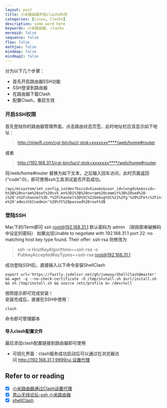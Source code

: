 ```yaml
---
layout: post
title: 小米路由器开启clashx科学
categories: [Linux, Clashx]
description: some word here
keywords: 小米路由器, clashx
mermaid: false
sequence: false
flow: false
mathjax: false
mindmap: false
mindmap2: false
---
```


分为以下几个步骤：

- 首先开启路由器SSH功能
- SSH登录到路由器
- 在路由器下载Clash
- 配置Clash，重启生效
### 开启SSH权限
首先登陆你的路由器管理界面，点击路由状态页签，此时地址栏应该显示如下地址：
> http://miwifi.com/cgi-bin/luci/;stok=xxxxxxx****/web/home#router

或者

> http://192.168.31.1/cgi-bin/luci/;stok=xxxxxxx****/web/home#router

将/web/home#router 替换为如下文本，之后输入回车访问，此时页面返回{“code”:0}，即可使用ssh工具测试是否开启成功。

```shell
/api/misystem/set_config_iotdev?bssid=Xiaomi&user_id=longdike&ssid=-h%3B%20nvram%20set%20ssh_en%3D1%3B%20nvram%20commit%3B%20sed%20-i%20's%2Fchannel%3D.*%2Fchannel%3D%5C%22debug%5C%22%2Fg'%20%2Fetc%2Finit.d%2Fdropbear%3B%20%2Fetc%2Finit.d%2Fdropbear%20start%3B%20echo%20-e%20'admin%5Cnadmin'%20%7C%20passwd%20root%3B
```

### 登陆SSH
Mac下的iTerm即可 ssh root@192.168.31.1 默认密码为 admin （刚刚那串破解码中设定的密码）
如果出现Unable to negotiate with 192.168.31.1 port 22: no matching host key type found. Their offer: ssh-rsa
则修改为
>ssh -o HostKeyAlgorithms=+ssh-rsa -o PubkeyAcceptedKeyTypes=+ssh-rsa root@192.168.31.1

成功登陆SSH后，直接输入以下命令安装ShellClash
```shell
export url='https://fastly.jsdelivr.net/gh/juewuy/ShellClash@master' && wget -q --no-check-certificate -O /tmp/install.sh $url/install.sh  && sh /tmp/install.sh && source /etc/profile &> /dev/null
```
按照提示即可完成安装！  
安装完成后，直接在SSH中使用：

```shell
clash
```

命令即可管理脚本

#### 导入clash配置文件


最后添加clash配置链接到路由器即可使用

- 可视化界面：clash服务成功启动后可以通过在浏览器访问 http://192.168.31.1:9999/ui 设置代理

## Refer to or reading

- [x] [小米路由器通过Clash设置代理](https://xtrojan.pro/author/xtrojan)
- [x] [恩山无线论坛-ssh 小米路由器](https://www.right.com.cn/forum/thread-8238692-1-1.html)
- [x] [shellClash](https://github.com/juewuy/ShellClash/blob/master/README_CN.md)